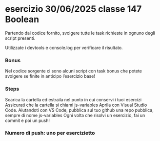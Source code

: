 # esercizio 30/06/2025 classe 147 Boolean

Partendo dal codice fornito, svolgere tutte le task richieste in ognuno degli script presenti.

Utilizzate i devtools e console.log per verificare il risultato.

### Bonus

Nel codice sorgente ci sono alcuni script con task bonus che potete svolgere se finite in anticipo l’esercizio base!

### Steps

Scarica la cartella ed estraila nel punto in cui conservi i tuoi esercizi
Assicurati che la cartella si chiami js-variables
Aprila con Visual Studio Code.
Aiutandoti con VS Code, pubblica sul tuo github una repo pubblica, sempre di nome js-variables
Ogni volta che risolvi un esercizio, fai un commit e poi un push!

### Numero di push: uno per esercizietto
